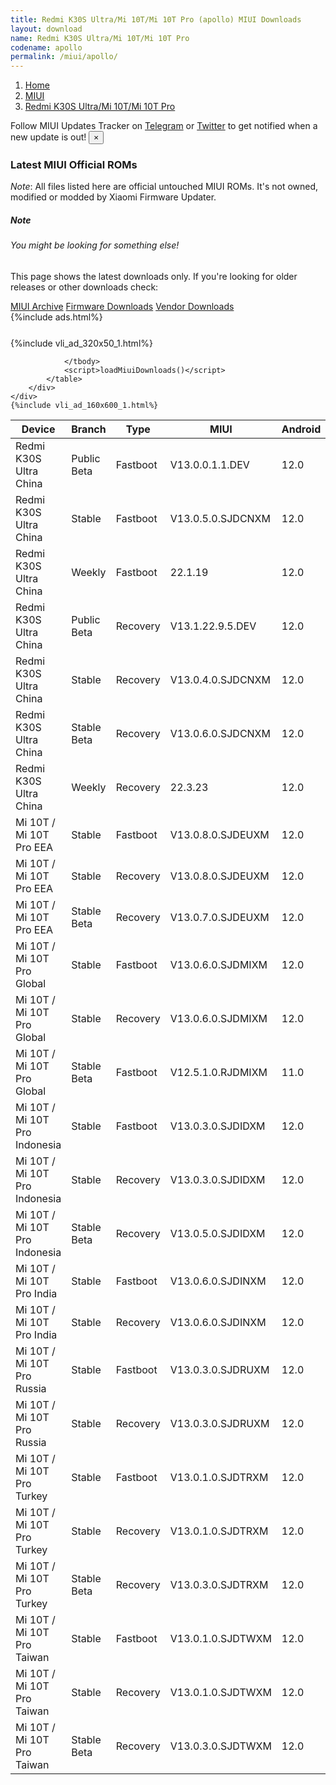 ```yaml
---
title: Redmi K30S Ultra/Mi 10T/Mi 10T Pro (apollo) MIUI Downloads
layout: download
name: Redmi K30S Ultra/Mi 10T/Mi 10T Pro
codename: apollo
permalink: /miui/apollo/
---
```

<nav aria-label="breadcrumb">
    <ol class="breadcrumb">
        <li class="breadcrumb-item"><a href="/">Home</a></li>
        <li class="breadcrumb-item"><a href="/miui/">MIUI</a></li>
        <li class="breadcrumb-item active" aria-current="page"><a href="/miui/apollo/">Redmi K30S Ultra/Mi 10T/Mi 10T Pro</a></li>
    </ol>
</nav>
<div class="alert alert-primary alert-dismissible fade show" role="alert">
    Follow MIUI Updates Tracker on <a href="https://t.me/MIUIUpdatesTracker" class="alert-link">Telegram</a>
     or <a href="https://twitter.com/MiFwUpdater" class="alert-link">Twitter</a> to get notified when a new update is out!
    <button type="button" class="close" data-dismiss="alert" aria-label="Close">
        <span aria-hidden="true">&times;</span>
    </button>
</div>

### Latest MIUI Official ROMs
*Note*: All files listed here are official untouched MIUI ROMs. It's not owned, modified or modded by Xiaomi Firmware Updater.
<div class="card">
  <div class="card-body">
    <h5 class="card-title">Note</h5>
    <h6 class="card-subtitle mb-2 text-muted">You might be looking for something else!</h6>
    <p class="card-text">This page shows the latest downloads only.
     If you're looking for older releases or other downloads check:</p>
    <a href="/archive/miui/apollo/" class="card-link">MIUI Archive</a>
    <a href="/firmware/apollo/" class="card-link">Firmware Downloads</a>
    <a href="/vendor/apollo/" class="card-link">Vendor Downloads</a>
  </div>
</div>
{%include ads.html%}
<div class="row justify-content-center">
    <div class="col-10">
        <div class="table-responsive-md" style="margin-top: 25px;">
            {%include vli_ad_320x50_1.html%}
            <table id="miui" class="display dt-responsive nowrap compact table table-striped table-hover table-sm">
                <thead class="thead-dark">
                    <tr>
                        <th data-ref="device">Device</th>
                        <th data-ref="branch">Branch</th>
                        <th data-ref="type">Type</th>
                        <th data-ref="miui">MIUI</th>
                        <th data-ref="android">Android</th>
                        <th data-ref="size">Size</th>
                        <th data-ref="size">Date</th>
                        <th data-ref="link">Link</th>
                    </tr>
                </thead>
                <tbody>
                <tr><td>Redmi K30S Ultra China</td><td>Public Beta</td><td>Fastboot</td><td>V13.0.0.1.1.DEV</td><td>12.0</td><td>4.8 GB</td><td>2022-01-14</td><td><a href="/miui/apollo/public beta/V13.0.0.1.1.DEV/">Download</a></td></tr>
<tr><td>Redmi K30S Ultra China</td><td>Stable</td><td>Fastboot</td><td>V13.0.5.0.SJDCNXM</td><td>12.0</td><td>5.5 GB</td><td>2022-05-27</td><td><a href="/miui/apollo/stable/V13.0.5.0.SJDCNXM/">Download</a></td></tr>
<tr><td>Redmi K30S Ultra China</td><td>Weekly</td><td>Fastboot</td><td>22.1.19</td><td>12.0</td><td>5.6 GB</td><td>2022-01-19</td><td><a href="/miui/apollo/weekly/22.1.19/">Download</a></td></tr>
<tr><td>Redmi K30S Ultra China</td><td>Public Beta</td><td>Recovery</td><td>V13.1.22.9.5.DEV</td><td>12.0</td><td>4.7 GB</td><td>2022-09-09</td><td><a href="/miui/apollo/public beta/V13.1.22.9.5.DEV/">Download</a></td></tr>
<tr><td>Redmi K30S Ultra China</td><td>Stable</td><td>Recovery</td><td>V13.0.4.0.SJDCNXM</td><td>12.0</td><td>4.6 GB</td><td>2022-03-17</td><td><a href="/miui/apollo/stable/V13.0.4.0.SJDCNXM/">Download</a></td></tr>
<tr><td>Redmi K30S Ultra China</td><td>Stable Beta</td><td>Recovery</td><td>V13.0.6.0.SJDCNXM</td><td>12.0</td><td>4.7 GB</td><td>2022-08-29</td><td><a href="/miui/apollo/stable beta/V13.0.6.0.SJDCNXM/">Download</a></td></tr>
<tr><td>Redmi K30S Ultra China</td><td>Weekly</td><td>Recovery</td><td>22.3.23</td><td>12.0</td><td>4.8 GB</td><td>2022-03-24</td><td><a href="/miui/apollo/weekly/22.3.23/">Download</a></td></tr>
<tr><td>Mi 10T / Mi 10T Pro EEA</td><td>Stable</td><td>Fastboot</td><td>V13.0.8.0.SJDEUXM</td><td>12.0</td><td>5.4 GB</td><td>2022-06-30</td><td><a href="/miui/apollo/stable/V13.0.8.0.SJDEUXM/">Download</a></td></tr>
<tr><td>Mi 10T / Mi 10T Pro EEA</td><td>Stable</td><td>Recovery</td><td>V13.0.8.0.SJDEUXM</td><td>12.0</td><td>3.4 GB</td><td>2022-07-06</td><td><a href="/miui/apollo/stable/V13.0.8.0.SJDEUXM/">Download</a></td></tr>
<tr><td>Mi 10T / Mi 10T Pro EEA</td><td>Stable Beta</td><td>Recovery</td><td>V13.0.7.0.SJDEUXM</td><td>12.0</td><td>3.4 GB</td><td>2022-06-08</td><td><a href="/miui/apollo/stable beta/V13.0.7.0.SJDEUXM/">Download</a></td></tr>
<tr><td>Mi 10T / Mi 10T Pro Global</td><td>Stable</td><td>Fastboot</td><td>V13.0.6.0.SJDMIXM</td><td>12.0</td><td>5.3 GB</td><td>2022-08-22</td><td><a href="/miui/apollo/stable/V13.0.6.0.SJDMIXM/">Download</a></td></tr>
<tr><td>Mi 10T / Mi 10T Pro Global</td><td>Stable</td><td>Recovery</td><td>V13.0.6.0.SJDMIXM</td><td>12.0</td><td>3.4 GB</td><td>2022-08-31</td><td><a href="/miui/apollo/stable/V13.0.6.0.SJDMIXM/">Download</a></td></tr>
<tr><td>Mi 10T / Mi 10T Pro Global</td><td>Stable Beta</td><td>Fastboot</td><td>V12.5.1.0.RJDMIXM</td><td>11.0</td><td>5.3 GB</td><td>2021-07-08</td><td><a href="/miui/apollo/stable beta/V12.5.1.0.RJDMIXM/">Download</a></td></tr>
<tr><td>Mi 10T / Mi 10T Pro Indonesia</td><td>Stable</td><td>Fastboot</td><td>V13.0.3.0.SJDIDXM</td><td>12.0</td><td>4.8 GB</td><td>2022-05-10</td><td><a href="/miui/apollo/stable/V13.0.3.0.SJDIDXM/">Download</a></td></tr>
<tr><td>Mi 10T / Mi 10T Pro Indonesia</td><td>Stable</td><td>Recovery</td><td>V13.0.3.0.SJDIDXM</td><td>12.0</td><td>3.4 GB</td><td>2022-05-23</td><td><a href="/miui/apollo/stable/V13.0.3.0.SJDIDXM/">Download</a></td></tr>
<tr><td>Mi 10T / Mi 10T Pro Indonesia</td><td>Stable Beta</td><td>Recovery</td><td>V13.0.5.0.SJDIDXM</td><td>12.0</td><td>3.4 GB</td><td>2022-07-11</td><td><a href="/miui/apollo/stable beta/V13.0.5.0.SJDIDXM/">Download</a></td></tr>
<tr><td>Mi 10T / Mi 10T Pro India</td><td>Stable</td><td>Fastboot</td><td>V13.0.6.0.SJDINXM</td><td>12.0</td><td>4.1 GB</td><td>2022-07-12</td><td><a href="/miui/apollo/stable/V13.0.6.0.SJDINXM/">Download</a></td></tr>
<tr><td>Mi 10T / Mi 10T Pro India</td><td>Stable</td><td>Recovery</td><td>V13.0.6.0.SJDINXM</td><td>12.0</td><td>3.4 GB</td><td>2022-07-18</td><td><a href="/miui/apollo/stable/V13.0.6.0.SJDINXM/">Download</a></td></tr>
<tr><td>Mi 10T / Mi 10T Pro Russia</td><td>Stable</td><td>Fastboot</td><td>V13.0.3.0.SJDRUXM</td><td>12.0</td><td>4.7 GB</td><td>2022-07-12</td><td><a href="/miui/apollo/stable/V13.0.3.0.SJDRUXM/">Download</a></td></tr>
<tr><td>Mi 10T / Mi 10T Pro Russia</td><td>Stable</td><td>Recovery</td><td>V13.0.3.0.SJDRUXM</td><td>12.0</td><td>3.4 GB</td><td>2022-07-25</td><td><a href="/miui/apollo/stable/V13.0.3.0.SJDRUXM/">Download</a></td></tr>
<tr><td>Mi 10T / Mi 10T Pro Turkey</td><td>Stable</td><td>Fastboot</td><td>V13.0.1.0.SJDTRXM</td><td>12.0</td><td>4.7 GB</td><td>2022-05-11</td><td><a href="/miui/apollo/stable/V13.0.1.0.SJDTRXM/">Download</a></td></tr>
<tr><td>Mi 10T / Mi 10T Pro Turkey</td><td>Stable</td><td>Recovery</td><td>V13.0.1.0.SJDTRXM</td><td>12.0</td><td>3.5 GB</td><td>2022-05-17</td><td><a href="/miui/apollo/stable/V13.0.1.0.SJDTRXM/">Download</a></td></tr>
<tr><td>Mi 10T / Mi 10T Pro Turkey</td><td>Stable Beta</td><td>Recovery</td><td>V13.0.3.0.SJDTRXM</td><td>12.0</td><td>3.4 GB</td><td>2022-08-03</td><td><a href="/miui/apollo/stable beta/V13.0.3.0.SJDTRXM/">Download</a></td></tr>
<tr><td>Mi 10T / Mi 10T Pro Taiwan</td><td>Stable</td><td>Fastboot</td><td>V13.0.1.0.SJDTWXM</td><td>12.0</td><td>4.3 GB</td><td>2022-05-23</td><td><a href="/miui/apollo/stable/V13.0.1.0.SJDTWXM/">Download</a></td></tr>
<tr><td>Mi 10T / Mi 10T Pro Taiwan</td><td>Stable</td><td>Recovery</td><td>V13.0.1.0.SJDTWXM</td><td>12.0</td><td>3.4 GB</td><td>2022-05-30</td><td><a href="/miui/apollo/stable/V13.0.1.0.SJDTWXM/">Download</a></td></tr>
<tr><td>Mi 10T / Mi 10T Pro Taiwan</td><td>Stable Beta</td><td>Recovery</td><td>V13.0.3.0.SJDTWXM</td><td>12.0</td><td>3.3 GB</td><td>2022-07-27</td><td><a href="/miui/apollo/stable beta/V13.0.3.0.SJDTWXM/">Download</a></td></tr>

                </tbody>
                <script>loadMiuiDownloads()</script>
            </table>
        </div>
    </div>
    {%include vli_ad_160x600_1.html%}
</div>
